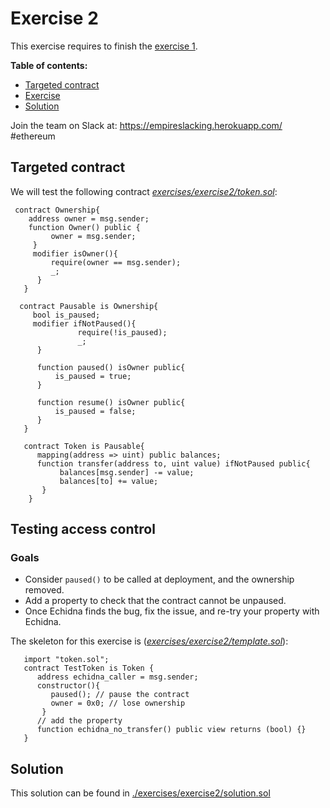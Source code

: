 # Exercise 2

This exercise requires to finish the [exercise 1](Exercise-1.md).

**Table of contents:**

- [Targeted contract](#targeted-contract)
- [Exercise](#testing-access-control)
- [Solution](#solution)

Join the team on Slack at: https://empireslacking.herokuapp.com/ #ethereum

## Targeted contract
  
We will test the following contract *[exercises/exercise2/token.sol](./exercises/exercise2/token.sol)*:

```Solidity
 contract Ownership{
    address owner = msg.sender;
    function Owner() public {
         owner = msg.sender;
     }
     modifier isOwner(){
         require(owner == msg.sender);
         _;
      }
   }

  contract Pausable is Ownership{
     bool is_paused;
     modifier ifNotPaused(){
               require(!is_paused);
               _;
      }

      function paused() isOwner public{
          is_paused = true;
      }

      function resume() isOwner public{
          is_paused = false;
      }
   }

   contract Token is Pausable{
      mapping(address => uint) public balances;
      function transfer(address to, uint value) ifNotPaused public{
           balances[msg.sender] -= value;
           balances[to] += value;
       }
    }

```
     
## Testing access control

### Goals

- Consider `paused()` to be called at deployment, and the ownership removed.
- Add a property to check that the contract cannot be unpaused.
- Once Echidna finds the bug, fix the issue, and re-try your property with Echidna.

The skeleton for this exercise is (*[exercises/exercise2/template.sol](./exercises/exercise2/template.sol)*):

```Solidity
   import "token.sol";
   contract TestToken is Token {
      address echidna_caller = msg.sender;
      constructor(){
         paused(); // pause the contract
         owner = 0x0; // lose ownership
       }
      // add the property
      function echidna_no_transfer() public view returns (bool) {}
   }
```

## Solution

 This solution can be found in [./exercises/exercise2/solution.sol](./exercises/exercise2/solution.sol)

